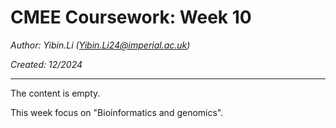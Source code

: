 # CMEE Coursework: Week 10

*Author: Yibin.Li ([Yibin.Li24\@imperial.ac.uk](mailto:Yibin.Li24@imperial.ac.uk))*

*Created: 12/2024*

------------------------------------------------------------------------

The content is empty.

This week focus on "Bioinformatics and genomics".
